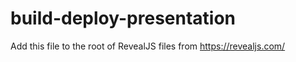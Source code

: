 # build-deploy-presentation #

Add this file to the root of RevealJS files from https://revealjs.com/


